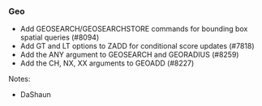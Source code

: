 ### Geo

- Add GEOSEARCH/GEOSEARCHSTORE commands for bounding box spatial queries (#8094)
- Add GT and LT options to ZADD for conditional score updates (#7818)
- Add the ANY argument to GEOSEARCH and GEORADIUS (#8259)
- Add the CH, NX, XX arguments to GEOADD (#8227)

Notes:
- DaShaun